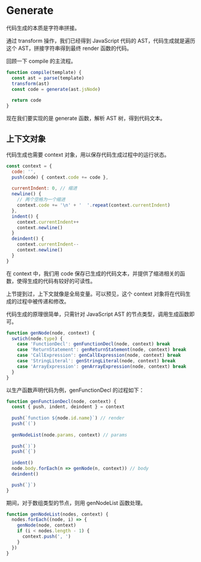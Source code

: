 # Generate

代码生成的本质是字符串拼接。

通过 transform 操作，我们已经得到 JavaScript 代码的 AST，代码生成就是遍历这个 AST，拼接字符串得到最终 render 函数的代码。

回顾一下 compile 的主流程。

```javascript
function compile(template) {
  const ast = parse(template)
  transform(ast)
  const code = generate(ast.jsNode)
  
  return code
}
```

现在我们要实现的是 generate 函数，解析 AST 树，得到代码文本。

## 上下文对象

代码生成也需要 context 对象，用以保存代码生成过程中的运行状态。

```javascript
const context = {
  code: '',
  push(code) { context.code += code },
  
  currentIndent: 0, // 缩进
  newline() {
    // 两个空格为一个缩进
    context.code += '\n' + '  '.repeat(context.currentIndent)
  },
  indent() {
    context.currentIndent++
    context.newline()
  }
  deindent() {
    context.currentIndent--
    context.newline()
  }
}
```

在 context 中，我们用 code 保存已生成的代码文本，并提供了缩进相关的函数，使得生成的代码有较好的可读性。

上节提到过，上下文就像是全局变量。可以预见，这个 context 对象将在代码生成的过程中被传递和修改。

代码生成的原理很简单，只需针对 JavaScript AST 的节点类型，调用生成函数即可。

```javascript
function genNode(node, context) {
  swtich(node.type) {
    case 'FunctionDecl': genFunctionDecl(node, context) break
    case 'ReturnStatement': genReturnStatement(node, context) break
    case 'CallExpression': genCallExpression(node, context) break
    case 'StringLiteral': genStringLiteral(node, context) break
    case 'ArrayExpression': genArrayExpression(node, context) break
  }
}
```

以生产函数声明代码为例，genFunctionDecl 的过程如下：

```javascript
function genFunctionDecl(node, context) {
  const { push, indent, deindent } = context
  
  push(`function ${node.id.name}`) // render
  push(`(`)
  
  genNodeList(node.params, context) // params
  
  push(`)`)
  push(`{`)
  
  indent()
  node.body.forEach(n => genNode(n, context)) // body
  deindent()

  push(`}`)
}
```

期间，对于数组类型的节点，则用 genNodeList 函数处理。

```javascript
function genNodeList(nodes, context) {
  nodes.forEach((node, i) => {
    genNode(node, context)
    if (i < nodes.length - 1) {
      context.push(', ')
    }
  })
}
```

